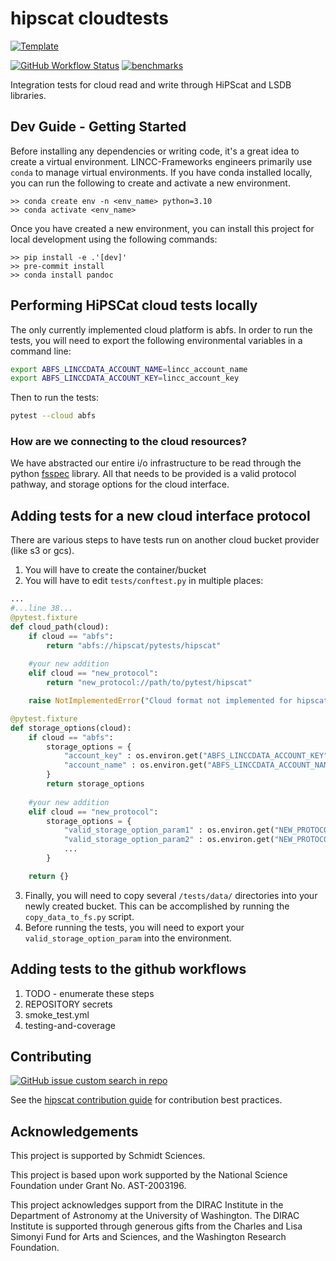 # hipscat cloudtests

[![Template](https://img.shields.io/badge/Template-LINCC%20Frameworks%20Python%20Project%20Template-brightgreen)](https://lincc-ppt.readthedocs.io/en/latest/)

[![GitHub Workflow Status](https://img.shields.io/github/actions/workflow/status/astronomy-commons/hipscat-cloudtests/smoke-test.yml)](https://github.com/astronomy-commons/hipscat-cloudtests/actions/workflows/smoke-test.yml)
[![benchmarks](https://img.shields.io/github/actions/workflow/status/astronomy-commons/hipscat-cloudtests/asv-main.yml?label=benchmarks)](https://astronomy-commons.github.io/hipscat-cloudtests/)

Integration tests for cloud read and write through HiPScat and LSDB libraries.

## Dev Guide - Getting Started

Before installing any dependencies or writing code, it's a great idea to create a
virtual environment. LINCC-Frameworks engineers primarily use `conda` to manage virtual
environments. If you have conda installed locally, you can run the following to
create and activate a new environment.

```
>> conda create env -n <env_name> python=3.10
>> conda activate <env_name>
```

Once you have created a new environment, you can install this project for local
development using the following commands:

```
>> pip install -e .'[dev]'
>> pre-commit install
>> conda install pandoc
```

## Performing HiPSCat cloud tests locally

The only currently implemented cloud platform is abfs. In order to run the tests, you will need to 
export the following environmental variables in a command line:

```bash
export ABFS_LINCCDATA_ACCOUNT_NAME=lincc_account_name
export ABFS_LINCCDATA_ACCOUNT_KEY=lincc_account_key
```

Then to run the tests:

```bash
pytest --cloud abfs
```

### How are we connecting to the cloud resources?

We have abstracted our entire i/o infrastructure to be read through the python 
[fsspec](https://filesystem-spec.readthedocs.io/en/latest/index.html) library. 
All that needs to be provided is a valid protocol pathway, and storage options 
for the cloud interface. 

## Adding tests for a new cloud interface protocol

There are various steps to have tests run on another cloud bucket provider (like s3 or gcs). 

1. You will have to create the container/bucket
2. You will have to edit `tests/conftest.py` in multiple places:

```python
...
#...line 38...
@pytest.fixture
def cloud_path(cloud):
    if cloud == "abfs":
        return "abfs://hipscat/pytests/hipscat"
    
    #your new addition
    elif cloud == "new_protocol":
        return "new_protocol://path/to/pytest/hipscat"

    raise NotImplementedError("Cloud format not implemented for hipscat tests!")

@pytest.fixture
def storage_options(cloud):
    if cloud == "abfs":
        storage_options = {
            "account_key" : os.environ.get("ABFS_LINCCDATA_ACCOUNT_KEY"),
            "account_name" : os.environ.get("ABFS_LINCCDATA_ACCOUNT_NAME")
        }
        return storage_options
    
    #your new addition
    elif cloud == "new_protocol":
        storage_options = {
            "valid_storage_option_param1" : os.environ.get("NEW_PROTOCOL_PARAM1"),
            "valid_storage_option_param2" : os.environ.get("NEW_PROTOCOL_PARAM2"),
            ...
        }

    return {}
```

3. Finally, you will need to copy several `/tests/data/` directories into your newly 
   created bucket. This can be accomplished by running the `copy_data_to_fs.py` script.
4. Before running the tests, you will need to export your `valid_storage_option_param` into the environment.


## Adding tests to the github workflows

1. TODO - enumerate these steps
1. REPOSITORY secrets
1. smoke_test.yml
1. testing-and-coverage

## Contributing

[![GitHub issue custom search in repo](https://img.shields.io/github/issues-search/astronomy-commons/hipscat-cloudtests?color=purple&label=Good%20first%20issues&query=is%3Aopen%20label%3A%22good%20first%20issue%22)](https://github.com/astronomy-commons/hipscat-cloudtests/issues?q=is%3Aissue+is%3Aopen+label%3A%22good+first+issue%22)

See the [hipscat contribution guide](https://hipscat.readthedocs.io/en/latest/guide/contributing.html)
for contribution best practices.

## Acknowledgements

This project is supported by Schmidt Sciences.

This project is based upon work supported by the National Science Foundation
under Grant No. AST-2003196.

This project acknowledges support from the DIRAC Institute in the Department of 
Astronomy at the University of Washington. The DIRAC Institute is supported 
through generous gifts from the Charles and Lisa Simonyi Fund for Arts and 
Sciences, and the Washington Research Foundation.
